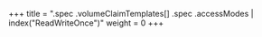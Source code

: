 +++
title = ".spec .volumeClaimTemplates[] .spec .accessModes | index(\"ReadWriteOnce\")"
weight = 0
+++

## 

